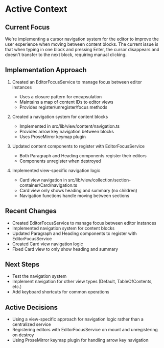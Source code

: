 # Active Context

## Current Focus
We're implementing a cursor navigation system for the editor to improve the user experience when moving between content blocks. The current issue is that when typing in one block and pressing Enter, the cursor disappears and doesn't transfer to the next block, requiring manual clicking.

## Implementation Approach
1. Created an EditorFocusService to manage focus between editor instances
   - Uses a closure pattern for encapsulation
   - Maintains a map of content IDs to editor views
   - Provides register/unregister/focus methods

2. Created a navigation system for content blocks
   - Implemented in src/lib/view/content/navigation.ts
   - Provides arrow key navigation between blocks
   - Uses ProseMirror keymap plugin

3. Updated content components to register with EditorFocusService
   - Both Paragraph and Heading components register their editors
   - Components unregister when destroyed

4. Implemented view-specific navigation logic
   - Card view navigation in src/lib/view/collection/section-container/Card/navigation.ts
   - Card view only shows heading and summary (no children)
   - Navigation functions handle moving between sections

## Recent Changes
- Created EditorFocusService to manage focus between editor instances
- Implemented navigation system for content blocks
- Updated Paragraph and Heading components to register with EditorFocusService
- Created Card view navigation logic
- Fixed Card view to only show heading and summary

## Next Steps
- Test the navigation system
- Implement navigation for other view types (Default, TableOfContents, etc.)
- Add keyboard shortcuts for common operations

## Active Decisions
- Using a view-specific approach for navigation logic rather than a centralized service
- Registering editors with EditorFocusService on mount and unregistering on destroy
- Using ProseMirror keymap plugin for handling arrow key navigation
